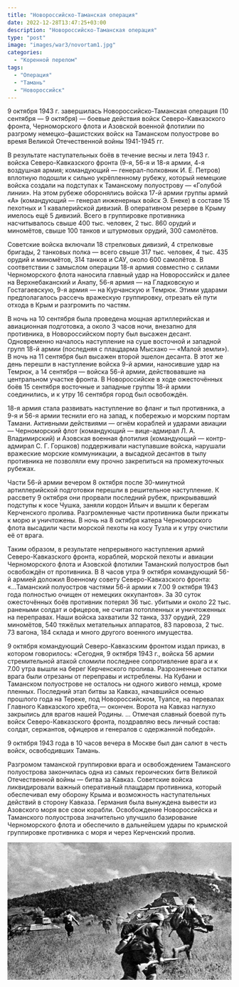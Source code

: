 ```yaml
---
title: "Новороссийско-Таманская операция"
date: 2022-12-28T13:47:25+03:00
description: "Новороссийско-Таманская операция"
type: "post"
image: "images/war3/novortam1.jpg"
categories:
  - "Коренной перелом"
tags:
  - "Операция"
  - "Тамань"
  - "Новороссийск"
---
```


9 октября 1943 г. завершилась Новороссийско-Таманская операция (10 сентября — 9 октября) — боевые действия войск Северо-Кавказского фронта, Черноморского флота и Азовской военной флотилии по разгрому немецко-фашистских войск на Таманском полуострове во время Великой Отечественной войны 1941-1945 гг.

В результате наступательных боёв в течение весны и лета 1943 г. войска Северо-Кавказского фронта (9-я, 56-я и 18-я армии, 4-я воздушная армия; командующий — генерал-полковник И. Е. Петров) вплотную подошли к сильно укрёпленному рубежу, который немецкие войска создали на подступах к Таманскому полуострову — «Голубой линии». На этом рубеже оборонялись войска 17-й армии группы армий «А» (командующий — генерал инженерных войск Э. Енеке) в составе 15 пехотных и 1 кавалерийской дивизий. В оперативном резерве в Крыму имелось ещё 5 дивизий. Всего в группировке противника насчитывалось свыше 400 тыс. человек, 2 тыс. 860 орудий и миномётов, свыше 100 танков и штурмовых орудий, 300 самолётов.

Советские войска включали 18 стрелковых дивизий, 4 стрелковые бригады, 2 танковых полка — всего свыше 317 тыс. человек, 4 тыс. 435 орудий и миномётов, 314 танков и САУ, около 600 самолётов. В соответствии с замыслом операции 18-я армия совместно с силами Черноморского флота наносила главный удар на Новороссийск и далее на Верхнебаканский и Анапу, 56-я армия — на Гладковскую и Гостагаевскую, 9-я армия — на Курчанскую и Темрюк. Этими ударами предполагалось рассечь вражескую группировку, отрезать ей пути отхода в Крым и разгромить по частям.

В ночь на 10 сентября была проведена мощная артиллерийская и авиационная подготовка, а около 3 часов ночи, внезапно для противника, в Новороссийском порту был высажен десант. Одновременно началось наступление на суше восточной и западной групп 18-й армии (последняя с плацдарма Мысхако — «Малой земли»). В ночь на 11 сентября был высажен второй эшелон десанта. В этот же день перешли в наступление войска 9-й армии, наносившие удар на Темрюк, а 14 сентября — войска 56-й армии, действовавшие на центральном участке фронта. В Новороссийске в ходе ожесточённых боёв 15 сентября восточные и западные группы 18-й армии соединились, и к утру 16 сентября город был освобождён.

18-я армия стала развивать наступление во фланг и тыл противника, а 9-я и 56-я армии теснили его на запад, к побережью и морским портам Тамани. Активными действиями — огнём кораблей и ударами авиации — Черноморский флот (командующий — вице-адмирал Л. А. Владимирский) и Азовская военная флотилия (командующий — контр-адмирал С. Г. Горшков) поддерживали наступавшие войска, нарушали вражеские морские коммуникации, а высадкой десантов в тылу противника не позволяли ему прочно закрепиться на промежуточных рубежах.

Части 56-й армии вечером 8 октября после 30-минутной артиллерийской подготовки перешли в решительное наступление. К рассвету 9 октября они прорвали последний рубеж, прикрывавший подступы к косе Чушка, заняли кордон Ильич и вышли к берегам Керченского пролива. Разгромленные части противника были прижаты к морю и уничтожены. В ночь на 8 октября катера Черноморского флота высадили части морской пехоты на косу Тузла и к утру очистили её от врага.

Таким образом, в результате непрерывного наступления армий Северо-Кавказского фронта, кораблей, морской пехоты и авиации Черноморского флота и Азовской флотилии Таманский полуостров был освобождён от противника. В 8 часов утра 9 октября командующий 56-й армией доложил Военному совету Северо-Кавказского фронта: «...Таманский полуостров частями 56-й армии к 7.00 9 октября 1943 года полностью очищен от немецких оккупантов». За 30 суток ожесточённых боёв противник потерял 36 тыс. убитыми и около 22 тыс. ранеными солдат и офицеров, не считая потопленных и уничтоженных на переправах. Наши войска захватили 32 танка, 337 орудий, 229 миномётов, 540 тяжёлых метательных аппаратов, 83 паровоза, 2 тыс. 73 вагона, 184 склада и много другого военного имущества.

9 октября командующий Северо-Кавказским фронтом издал приказ, в котором говорилось: «Сегодня, 9 октября 1943 г., войска 56 армии стремительной атакой сломили последнее сопротивление врага и к 7.00 утра вышли на берег Керченского пролива. Разрозненные остатки врага были отрезаны от переправы и истреблены. На Кубани и Таманском полуострове не осталось ни одного живого немца, кроме пленных. Последний этап битвы за Кавказ, начавшийся осенью прошлого года на Тереке, под Новороссийском, Туапсе, на перевалах Главного Кавказского хребта,— окончен. Ворота на Кавказ наглухо закрылись для врагов нашей Родины. … Отмечая славный боевой путь войск Северо-Кавказского фронта, поздравляю весь личный состав: солдат, сержантов, офицеров и генералов с одержанной победой».

9 октября 1943 года в 10 часов вечера в Москве был дан салют в честь войск, освободивших Тамань.

Разгромом таманской группировки врага и освобождением Таманского полуострова закончилась одна из самых героических битв Великой Отечественной войны — битва за Кавказ. Советские войска ликвидировали важный оперативный плацдарм противника, который обеспечивал ему оборону Крыма и возможность наступательных действий в сторону Кавказа. Германия была вынуждена вывести из Азовского моря все свои корабли. Освобождение Новороссийска и Таманского полуострова значительно улучшило базирование Черноморского флота и обеспечило в дальнейшем удары по крымской группировке противника с моря и через Керченский пролив.

![](../../../images/war3/novortam2.jpg)